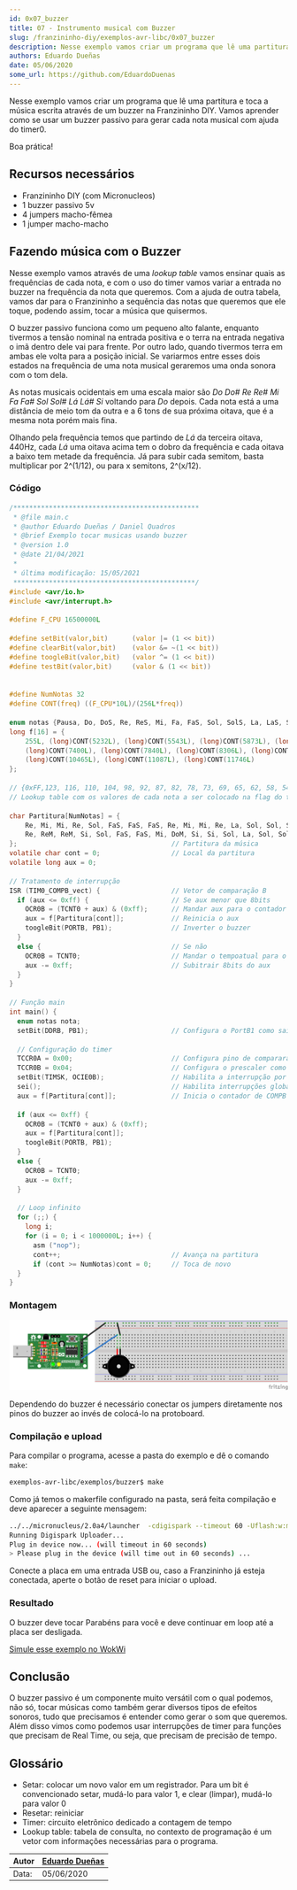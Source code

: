 ```yaml
---
id: 0x07_buzzer
title: 07 - Instrumento musical com Buzzer
slug: /franzininho-diy/exemplos-avr-libc/0x07_buzzer
description: Nesse exemplo vamos criar um programa que lê uma partitura e toca a música escrita através de um buzzer no Franzininho DIY
authors: Eduardo Dueñas
date: 05/06/2020
some_url: https://github.com/EduardoDuenas
---
```


Nesse exemplo vamos criar um programa que lê uma partitura e toca a música escrita através de um buzzer na Franzininho DIY. Vamos aprender como se usar um buzzer passivo para gerar cada nota musical com ajuda do timer0.

Boa prática!

## **Recursos necessários**

- Franzininho DIY (com Micronucleos)
- 1 buzzer passivo 5v
- 4 jumpers macho-fêmea
- 1 jumper macho-macho

## **Fazendo música com o Buzzer**

Nesse exemplo vamos através de uma *lookup table* vamos ensinar quais as frequências de cada nota, e com o uso do timer vamos variar a entrada no buzzer na frequência da nota que queremos. Com a ajuda de outra tabela, vamos dar para o Franzininho a sequência das notas que queremos que ele toque, podendo assim, tocar a música que quisermos.

O buzzer passivo funciona como um pequeno alto falante, enquanto tivermos a tensão nominal na entrada positiva e o terra na entrada negativa o imã dentro dele vai para frente. Por outro lado, quando tivermos terra em ambas ele volta para a posição inicial. Se variarmos entre esses dois estados na frequência de uma nota musical geraremos uma onda sonora com o tom dela.

As notas musicais ocidentais em uma escala maior são *Do Do# Re Re# Mi Fa Fa# Sol Sol# Lá Lá# Si* voltando para *Do* depois. Cada nota está a uma distância de meio tom da outra e a 6 tons de sua próxima oitava, que é a mesma nota porém mais fina.

Olhando pela frequência temos que partindo de *Lá* da terceira oitava, 440Hz, cada *Lá* uma oitava acima tem o dobro da frequência e cada oitava a baixo tem metade da frequência. Já para subir cada semitom, basta multiplicar por 2^(1/12), ou para x semitons, 2^(x/12).

### **Código**

```c
/***********************************************
 * @file main.c
 * @author Eduardo Dueñas / Daniel Quadros
 * @brief Exemplo tocar musicas usando buzzer
 * @version 1.0
 * @date 21/04/2021
 *
 * última modificação: 15/05/2021
 **********************************************/
#include <avr/io.h>
#include <avr/interrupt.h>

#define F_CPU 16500000L

#define setBit(valor,bit)      (valor |= (1 << bit))
#define clearBit(valor,bit)    (valor &= ~(1 << bit))
#define toogleBit(valor,bit)   (valor ^= (1 << bit))
#define testBit(valor,bit)     (valor & (1 << bit))


#define NumNotas 32
#define CONT(freq) ((F_CPU*10L)/(256L*freq))

enum notas {Pausa, Do, DoS, Re, ReS, Mi, Fa, FaS, Sol, SolS, La, LaS, Si, DoM, DoSM, ReM};
long f[16] = {
    255L, (long)CONT(5232L), (long)CONT(5543L), (long)CONT(5873L), (long)CONT(6222L), (long)CONT(6592L), (long)CONT(6984L),
    (long)CONT(7400L), (long)CONT(7840L), (long)CONT(8306L), (long)CONT(8800L), (long)CONT(9323L), (long)CONT(9877L),
    (long)CONT(10465L), (long)CONT(11087L), (long)CONT(11746L)
};

// {0xFF,123, 116, 110, 104, 98, 92, 87, 82, 78, 73, 69, 65, 62, 58, 54}
// Lookup table com os valores de cada nota a ser colocado na flag do timer

char Partitura[NumNotas] = {
    Re, Mi, Mi, Re, Sol, FaS, FaS, FaS, Re, Mi, Mi, Re, La, Sol, Sol, Sol,
    Re, ReM, ReM, Si, Sol, FaS, FaS, Mi, DoM, Si, Si, Sol, La, Sol, Sol, Sol
};                                       // Partitura da música
volatile char cont = 0;                  // Local da partitura
volatile long aux = 0;

// Tratamento de interrupção
ISR (TIM0_COMPB_vect) {                  // Vetor de comparação B
  if (aux <= 0xff) {                     // Se aux menor que 8bits
    OCR0B = (TCNT0 + aux) & (0xff);      // Mandar aux para o contador
    aux = f[Partitura[cont]];            // Reinicia o aux
    toogleBit(PORTB, PB1);               // Inverter o buzzer
  }
  else {                                 // Se não
    OCR0B = TCNT0;                       // Mandar o tempoatual para o contador, o mesmo que esperar um overflow
    aux -= 0xff;                         // Subitrair 8bits do aux
  }
}

// Função main
int main() {
  enum notas nota;
  setBit(DDRB, PB1);                     // Configura o PortB1 como saída, pino do buzzer

  // Configuração do timer
  TCCR0A = 0x00;                         // Configura pino de compararação desconectado
  TCCR0B = 0x04;                         // Configura o prescaler como 256
  setBit(TIMSK, OCIE0B);                 // Habilita a interrupção por comparação de COMPB
  sei();                                 // Habilita interrupções globais
  aux = f[Partitura[cont]];              // Inicia o contador de COMPB

  if (aux <= 0xff) {
    OCR0B = (TCNT0 + aux) & (0xff);
    aux = f[Partitura[cont]];
    toogleBit(PORTB, PB1);
  }
  else {
    OCR0B = TCNT0;
    aux -= 0xff;
  }

  // Loop infinito
  for (;;) {
    long i;
    for (i = 0; i < 1000000L; i++) {
      asm ("nop");
      cont++;                            // Avança na partitura
      if (cont >= NumNotas)cont = 0;     // Toca de novo
  }
}
```

### **Montagem**

![circuito buzzer](img/0x07/Exemplo_Buzzer_Circuito.png)

Dependendo do buzzer é necessário conectar os jumpers diretamente nos pinos do buzzer ao invés de colocá-lo na protoboard.

### **Compilação e upload**

Para compilar o programa, acesse a pasta do exemplo e dê o comando `make`:

```bash
exemplos-avr-libc/exemplos/buzzer$ make
```

Como já temos o makerfile configurado na pasta, será feita compilação e deve aparecer a seguinte mensagem:

```bash
../../micronucleus/2.0a4/launcher  -cdigispark --timeout 60 -Uflash:w:main.hex:i
Running Digispark Uploader...
Plug in device now... (will timeout in 60 seconds)
> Please plug in the device (will time out in 60 seconds) ...
```

Conecte a placa em uma entrada USB ou, caso a Franzininho já esteja conectada, aperte o botão de reset para iniciar o upload.

### **Resultado**

O buzzer deve tocar Parabéns para você e deve continuar em loop até a placa ser desligada.

[Simule esse exemplo no WokWi](https://wokwi.com/arduino/projects/302834828095521293)

## **Conclusão**

O buzzer passivo é um componente muito versátil com o qual podemos, não só, tocar músicas como também gerar diversos tipos de efeitos sonoros, tudo que precisamos é entender como gerar o som que queremos. Além disso vimos como podemos usar interrupções de timer para funções que precisam de Real Time, ou seja, que precisam de precisão de tempo.

## Glossário

- Setar: colocar um novo valor em um registrador. Para um bit é convencionado setar, mudá-lo para valor 1, e clear (limpar), mudá-lo para valor 0
- Resetar: reiniciar
- Timer: circuito eletrônico dedicado a contagem de tempo
- Lookup table: tabela de consulta, no contexto de programação é um vetor com informações necessárias para o programa.

| Autor | [Eduardo Dueñas](https://github.com/EduardoDuenas) |
|-------|-------------|
| Data: | 05/06/2020  |
